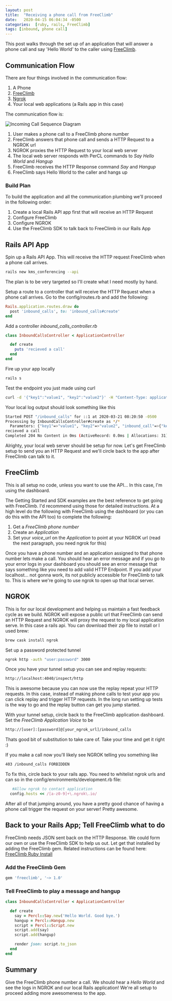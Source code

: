 ```yaml
---
layout: post
title:  "Receiving a phone call from FreeClimb"
date:   2020-04-15 06:04:34 -0500
categories:  [ruby, rails, FreeClimb]
tags: [inbound, phone call]
---
```


This post walks through the set up of an application that will answer a phone call and say 'Hello World' to the caller using [FreeClimb](https://www.freeclimb.com/).

## Communication Flow
There are four things involved in the communication flow:
1. A Phone
1. [FreeClimb](https://www.freeclimb.com/)
1. [Ngrok](https://ngrok.com/)
1. Your local web applications (a Rails app in this case)

The communication flow is:

![Incoming Call Sequence Diagram]({{site.url}}/blog/assets/diagrams/incoming_call.svg)
1. User makes a phone call to a FreeClimb phone number
1. FreeClimb answers that phone call and sends a HTTP Request to a NGROK url
1. NGROK proxies the HTTP Request to your local web server
1. The local web server responds with PerCL commands to _Say Hello World_ and _Hangup_
1. FreeClimb receives the HTTP Response command _Say_ and _Hangup_
1. FreeClimb says Hello World to the caller and hangs up

### Build Plan
To build the application and all the communication plumbing we'll proceed in the following order:
1. Create a local Rails API app first that will receive an HTTP Request
1. Configure FreeClimb
1. Configure NGROK
1. Use the FreeClimb SDK to talk back to FreeClimb in our Rails App

## Rails API App
Spin up a Rails API App. This will receive the HTTP request FreeClimb when a phone call arrives.
```bash
rails new kms_conferencing --api
```
The plan is to be very targeted so I'll create what I need mostly by hand.

Setup a route to a controller that will receive the HTTP Request when a phone call arrives.  Go to the config/routes.rb and add the following:
```ruby
Rails.application.routes.draw do
  post 'inbound_calls', to: 'inbound_calls#create'
end
```

Add a controller _inbound_calls_controller.rb_
```ruby
class InboundCallsController < ApplicationController

  def create
    puts 'recieved a call'
  end
end
```

Fire up your app locally
```bash
rails s
```

Test the endpoint you just made using curl
```bash
curl -d '{"key1":"value1", "key2":"value2"}' -H "Content-Type: application/json" -X POST http://localhost:3000/inbound_calls
```

Your local log output should look something like this
```bash
Started POST "/inbound_calls" for ::1 at 2020-03-21 08:20:50 -0500
Processing by InboundCallsController#create as */*
  Parameters: {"key1"=>"value1", "key2"=>"value2", "inbound_call"=>{"key1"=>"value1", "key2"=>"value2"}}
recieved a call
Completed 204 No Content in 0ms (ActiveRecord: 0.0ms | Allocations: 31)
````

Alrighty, your local web server should be setup for now. Let's get FreeClimb setup to send you an HTTP Request and we'll circle back to the app after FreeClimb can talk to it.


## FreeClimb
This is all setup no code, unless you want to use the API... In this case, I'm using the dashboard.

The Getting Started and SDK examples are the best reference to get going with FreeClimb. I'd recommend using those for detailed instructions. At a high level do the following with FreeClimb using the dashboard (or you can do this with the API too) to complete the following:
1. Get a _FreeClimb phone number_
2. Create an _Application_
3. Set your _voice_url_ on the _Application_ to point at your NGROK url (read the next paragraph, you need ngrok for this)

Once you have a phone number and an application assigned to that phone number lets make a call.  You should hear an error message and if you go to your error logs in your dashboard you should see an error message that says something like you need to add valid HTTP Endpoint. If you add your localhost... not gonna work, its not publicly accessible for FreeClimb to talk to. This is where we're going to use ngrok to open up that local server.

## NGROK
This is for our local development and helping us maintain a fast feedback cycle as we build. NGROK will expose a public url that FreeClimb can send an HTTP Request and NGROK will proxy the request to my local application serve. In this case a rails api. You can download their zip file to install or I used brew:

```bash
brew cask install ngrok
```

Set up a password protected tunnel
```bash
ngrok http -auth "user:password" 3000
```

Once you have your tunnel setup you can see and replay requests:
```bash
http://localhost:4040/inspect/http
```

This is awesome because you can now use the replay repeat your HTTP requests. In this case, instead of making phone calls to test your app you can click replay and trigger HTTP requests. In the long run setting up tests is the way to go and the replay button can get you jump started.

With your tunnel setup, circle back to the FreeClimb application dashboard. Set the _FreeClimb Application Voice_ to be
```bash
http://[user]:[password]@[your_ngrok_url]/inbound_calls
```
Thats good bit of substitution to take care of. Take your time and get it right :)

If you make a call now you'll likely see NGROK telling you something like

```bash
403 /inbound_calls FORBIDDEN
```

To fix this, circle back to your rails app. You need to whitelist ngrok urls and can so in the config/environments/development.rb file:
```ruby
   #Allow ngrok to contact application
  config.hosts << /[a-z0-9]+\.ngrok\.io/
```

After all of that jumping around, you have a pretty good chance of having a phone call trigger the request on your server! Pretty awesome.

## Back to your Rails App; Tell FreeClimb what to do
FreeClimb needs JSON sent back on the HTTP Response. We could form our own or use the FreeClimb SDK to help us out. Let get that installed by adding the FreeClimb gem. Related instructions can be found here: [FreeClimb Ruby Install](https://docs.freeclimb.com/docs/getting-started-with-ruby)

### Add the FreeClimb Gem

 ```bash
 gem 'freeclimb', '~> 1.0'
 ```

### Tell FreeClimb to play a message and hangup

```ruby
class InboundCallsController < ApplicationController

  def create
    say = Percl::Say.new('Hello World. Good bye.')
    hangup = Percl::Hangup.new
    script = Percl::Script.new
    script.add(say)
    script.add(hangup)

    render json: script.to_json
  end
end
```

## Summary
Give the FreeClimb phone number a call. We should hear a _Hello World_ and see the logs in NGROK and our local Rails application! We're all setup to proceed adding more awesomeness to the app.
